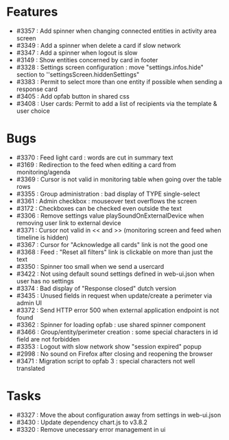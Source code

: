 # Features

- #3357 : Add spinner when changing connected entities in activity area screen
- #3349 : Add a spinner when delete a card if slow network
- #3347 : Add a spinner when logout is slow
- #3149 : Show entities concerned by card in footer
- #3328 : Settings screen configuration : move "settings.infos.hide" section to ''settingsScreen.hiddenSettings"
- #3383 : Permit to select more than one entity if possible when sending a response card
- #3405 : Add opfab button in shared css
- #3408 : User cards: Permit to add a list of recipients via the template & user choice

# Bugs

- #3370 : Feed light card : words are cut in summary text 
- #3169 : Redirection to the feed when editing a card from monitoring/agenda
- #3369 : Cursor is not valid in monitoring table when going over the table rows
- #3355 : Group administration : bad display of TYPE single-select
- #3361 : Admin checkbox : mouseover text overflows the screen
- #3172 : Checkboxes can be checked even outside the text
- #3306 : Remove settings value playSoundOnExternalDevice when removing user link to external device
- #3371 : Cursor not valid in << and >> (monitoring screen and feed when timeline is hidden)
- #3367 : Cursor for "Acknowledge all cards" link is not the good one
- #3368 : Feed : "Reset all filters" link is clickable on more than just the text
- #3350 : Spinner too small when we send a usercard
- #3422 : Not using default sound settings defined in web-ui.json when user has no settings
- #3374 : Bad display of "Response closed" dutch version
- #3435 : Unused fields in request when update/create a perimeter via admin UI
- #3372 : Send HTTP error 500 when external application endpoint is not found
- #3362 : Spinner for loading opfab : use shared spinner component
- #3466 : Group/entity/perimeter creation : some special characters in id field are not forbidden
- #3353 : Logout with slow network show "session expired" popup
- #2998 : No sound on Firefox after closing and reopening the browser
- #3471 : Migration script to opfab 3 : special characters not well translated

# Tasks

- #3327 : Move the about configuration away from settings in web-ui.json
- #3430 : Update dependency chart.js to v3.8.2
- #3320 : Remove unecessary error management in ui
